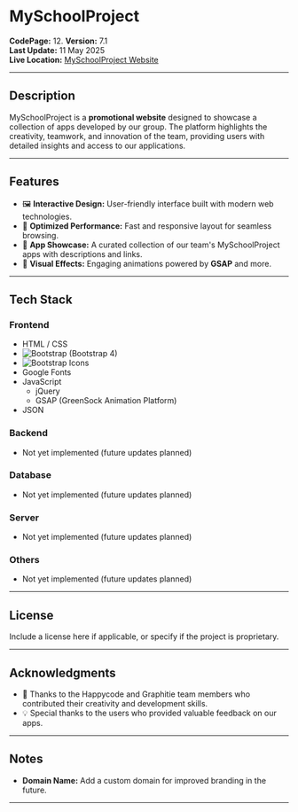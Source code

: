 # MySchoolProject

**CodePage:** 12.
**Version:** 7.1  
**Last Update:** 11 May 2025  
**Live Location:** [MySchoolProject Website](https://myschoolproject-xi.vercel.app)

---

## Description
MySchoolProject is a **promotional website** designed to showcase a collection of apps developed by our group. The platform highlights the creativity, teamwork, and innovation of the team, providing users with detailed insights and access to our applications.

---

## Features
- 🖼️ **Interactive Design:** User-friendly interface built with modern web technologies.
- 🚀 **Optimized Performance:** Fast and responsive layout for seamless browsing.
- 📂 **App Showcase:** A curated collection of our team's MySchoolProject apps with descriptions and links.
- 🎨 **Visual Effects:** Engaging animations powered by **GSAP** and more.

---

## Tech Stack

### **Frontend**
- HTML / CSS  
- ![Bootstrap](https://img.shields.io/badge/-Bootstrap-7952B3?logo=bootstrap&logoColor=white&style=flat) (Bootstrap 4)  
- ![Bootstrap Icons](https://img.shields.io/badge/-Bootstrap%20Icons-7952B3?logo=bootstrap&logoColor=white&style=flat)  
- Google Fonts  
- JavaScript  
  - jQuery  
  - GSAP (GreenSock Animation Platform)  
- JSON  

### **Backend**
- Not yet implemented (future updates planned)

### **Database**
- Not yet implemented (future updates planned)

### **Server**
- Not yet implemented (future updates planned)

### **Others**
- Not yet implemented (future updates planned)

---

## License

Include a license here if applicable, or specify if the project is proprietary.

---

## Acknowledgments

- 🎉 Thanks to the Happycode and Graphitie team members who contributed their creativity and development skills.
- 💡 Special thanks to the users who provided valuable feedback on our apps.

---

## Notes
- **Domain Name:** Add a custom domain for improved branding in the future.


---

